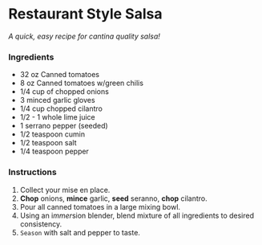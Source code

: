 # Restaurant Style Salsa
_A quick, easy recipe for cantina quality salsa!_

### Ingredients
* 32 oz Canned tomatoes
* 8 oz Canned tomatoes w/green chilis
* 1/4 cup of chopped onions
* 3 minced garlic gloves
* 1/4 cup chopped cilantro
* 1/2 - 1 whole lime juice
*   1 serrano pepper (seeded)
*   1/2 teaspoon cumin
*   1/2 teaspoon salt
*   1/4 teaspoon pepper

### Instructions
1. Collect your mise en place.
2. __Chop__ onions, __mince__ garlic, __seed__ seranno, __chop__ cilantro.
3. Pour all canned tomatoes in a large mixing bowl.
4. Using an i*mmer*sion blender, blend mixture of all ingredients to desired consistency.
5. `Season` with salt and pepper to taste.

